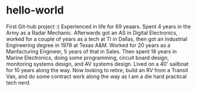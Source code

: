 # hello-world
First Git-hub project :)
Experienced in life for 69 yeaars. Spent 4 years in the Army as a Radar Mechanic. Afterwards got an AS in Digital Electronics, worked for a couple of years as a tech at TI in Dallas, then got an Industrial Engineering degree in 1978 at Texas A&M.  Worked for 20 years as a Manfacturing Engineer, 5 years of that in Sales. Then spent 18 years in Marine Electronics, doing some programming, circuit board design, monitoring systems design, and AV systems design. Lived on a 40' sailboat for 10 years along the way. Now looking to retire, build an RV from a Transit Van, and do some contract work along the way as I am a die hard practical tech nerd. 
